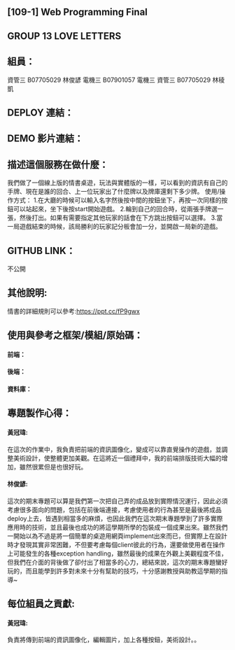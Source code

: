 ## [109-1] Web Programming Final
## GROUP 13 LOVE LETTERS
## 組員：
資管三 B07705029 林俊諺
電機三 B07901057 電機三 
資管三 B07705029 林稜凱
## DEPLOY 連結：
## DEMO 影片連結：
## 描述這個服務在做什麼：
我們做了一個線上版的情書桌遊，玩法與實體版的一樣，可以看到的資訊有自己的手牌、現在是誰的回合、上一位玩家出了什麼牌以及牌庫還剩下多少牌。
使用/操作方式：
1.在大廳的時候可以輸入名字然後按中間的按鈕坐下，再按一次同樣的按鈕可以站起來，坐下後按start開始遊戲。
2.輪到自己的回合時，從兩張手牌選一張，然後打出。如果有需要指定其他玩家的話會在下方跳出按鈕可以選擇。
3.當一局遊戲結束的時候，該局勝利的玩家記分板會加一分，並開啟一局新的遊戲。
## GITHUB LINK：
不公開
## 其他說明:
情書的詳細規則可以參考:https://ppt.cc/fP9gwx
## 使用與參考之框架/模組/原始碼：
#### 前端：
#### 後端：
#### 資料庫：
## 專題製作心得：
#### 黃冠瑋:
在這次的作業中，我負責把前端的資訊圖像化，變成可以靠直覺操作的遊戲，並調整美術設計，使整體更加美觀。在這將近一個禮拜中，我的前端排版技術大幅的增加，雖然很累但是也很好玩。
#### 林俊諺:
這次的期末專題可以算是我們第一次把自己弄的成品放到實際情況運行，因此必須考慮很多面向的問題，包括在前後端連接，考慮使用者的行為甚至是最後將成品deploy上去，皆遇到相當多的麻煩，也因此我們在這次期末專題學到了許多實際應用時的技術，並且最後也成功的將這學期所學的包裝成一個成果出來。雖然我們一開始以為不過是將一個簡單的桌遊用網頁implement出來而已，但實際上在設計時才發現其實非常困難，不但要考慮每個client彼此的行為，還要做使用者在操作上可能發生的各種exception handling，雖然最後的成果在外觀上美觀程度不佳，但我們在介面的背後做了卻付出了相當多的心力，總結來說，這次的期末專題蠻好玩的，而且能學到許多對未來十分有幫助的技巧，十分感謝教授與助教這學期的指導~
## 每位組員之貢獻:
#### 黃冠瑋:
負責將傳到前端的資訊圖像化，編輯圖片，加上各種按鈕，美術設計。。
